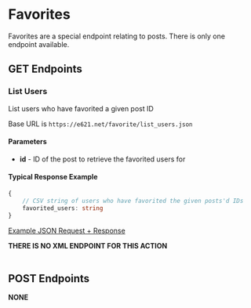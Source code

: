 # Favorites

Favorites are a special endpoint relating to posts. There is only one endpoint available.

## GET Endpoints

### List Users

List users who have favorited a given post ID

Base URL is `https://e621.net/favorite/list_users.json`

#### Parameters

- **id** - ID of the post to retrieve the favorited users for

#### Typical Response Example

```typescript
{   
    // CSV string of users who have favorited the given posts'd IDs
    favorited_users: string
}
```

[Example JSON Request + Response](https://e621.net/favorite/list_users.json?id=115)

**THERE IS NO XML ENDPOINT FOR THIS ACTION**
</br>
</br>

## POST Endpoints

**NONE**